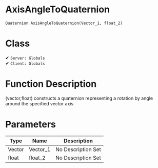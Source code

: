 # AxisAngleToQuaternion
```
Quaternion AxisAngleToQuaternion(Vector_1, float_2)
```
# Class
✔ `Server: Globals`  
✔ `Client: Globals`  

# Function Description
(vector,float) constructs a quaternion representing a rotation by angle around the specified vector axis
# Parameters
Type|Name|Description
--|--|--
Vector|Vector_1|No Description Set
float|float_2|No Description Set
